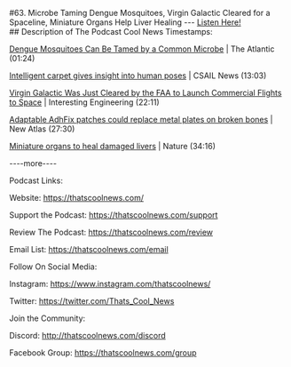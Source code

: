 #63. Microbe Taming Dengue Mosquitoes, Virgin Galactic Cleared for a Spaceline, Miniature Organs Help Liver Healing
        ---
        [Listen Here!](https://thatscoolnews.podbean.com/e/63-microbe-taming-dengue-mosquitoes-virgin-galactic-cleared-for-a-spaceline-miniature-organs-help-liver-healing/) \
        ## Description of The Podcast
        Cool News Timestamps:
<p><a href='https://www.theatlantic.com/science/archive/2021/06/dengue-mosquitoes-defanged/619161/'>Dengue Mosquitoes Can Be Tamed by a Common Microbe</a> | The Atlantic (01:24)</p>

<p><a href='https://www.csail.mit.edu/news/intelligent-carpet-gives-insight-human-poses'>Intelligent carpet gives insight into human poses</a> | CSAIL News (13:03)</p>

<p><a href='https://interestingengineering.com/virgin-galactic-cleared-by-faa-for-commercial-flights-space'>Virgin Galactic Was Just Cleared by the FAA to Launch Commercial Flights to Space</a> | Interesting Engineering (22:11)</p>

<p><a href='https://newatlas.com/medical/adhfix-patch-metal-plates-broken-bones/'>Adaptable AdhFix patches could replace metal plates on broken bones</a> | New Atlas (27:30)</p>

<p><a href='https://www.nature.com/articles/d41586-021-01663-y'>Miniature organs to heal damaged livers</a> | Nature (34:16)</p>

<p>----more----</p>

Podcast Links:
<p style="text-align:left;">Website: <a href='https://thatscoolnews.com/'>https://thatscoolnews.com/</a></p>

<p style="text-align:left;">Support the Podcast: <a href='https://thatscoolnews.com/support'>https://thatscoolnews.com/support</a></p>

<p style="text-align:left;">Review The Podcast: <a href='https://thatscoolnews.com/review/'>https://thatscoolnews.com/review</a></p>

<p style="text-align:left;">Email List: <a href='https://thatscoolnews.com/email/'>https://thatscoolnews.com/email</a></p>

Follow On Social Media:
<p style="text-align:left;">Instagram: <a href='https://www.instagram.com/thatscoolnews/'>https://www.instagram.com/thatscoolnews/ </a></p>

<p style="text-align:left;">Twitter: <a href='https://twitter.com/Thats_Cool_News'>https://twitter.com/Thats_Cool_News</a> </p>

Join the Community:
<p style="text-align:left;">Discord: <a href='http://thatscoolnews.com/discord'>http://thatscoolnews.com/discord</a></p>

<p style="text-align:left;">Facebook Group: <a href='https://thatscoolnews.com/group'>https://thatscoolnews.com/group</a></p>

